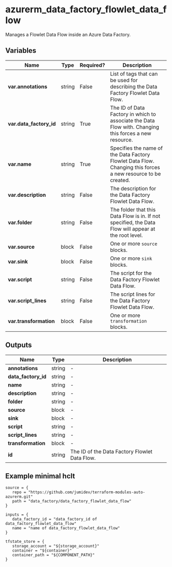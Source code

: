 # azurerm_data_factory_flowlet_data_flow

Manages a Flowlet Data Flow inside an Azure Data Factory.

## Variables

| Name | Type | Required? |  Description |
| ---- | ---- | --------- |  ----------- |
| **var.annotations** | string | False | List of tags that can be used for describing the Data Factory Flowlet Data Flow. | 
| **var.data_factory_id** | string | True | The ID of Data Factory in which to associate the Data Flow with. Changing this forces a new resource. | 
| **var.name** | string | True | Specifies the name of the Data Factory Flowlet Data Flow. Changing this forces a new resource to be created. | 
| **var.description** | string | False | The description for the Data Factory Flowlet Data Flow. | 
| **var.folder** | string | False | The folder that this Data Flow is in. If not specified, the Data Flow will appear at the root level. | 
| **var.source** | block | False | One or more `source` blocks. | 
| **var.sink** | block | False | One or more `sink` blocks. | 
| **var.script** | string | False | The script for the Data Factory Flowlet Data Flow. | 
| **var.script_lines** | string | False | The script lines for the Data Factory Flowlet Data Flow. | 
| **var.transformation** | block | False | One or more `transformation` blocks. | 



## Outputs

| Name | Type | Description |
| ---- | ---- | --------- | 
| **annotations** | string  | - | 
| **data_factory_id** | string  | - | 
| **name** | string  | - | 
| **description** | string  | - | 
| **folder** | string  | - | 
| **source** | block  | - | 
| **sink** | block  | - | 
| **script** | string  | - | 
| **script_lines** | string  | - | 
| **transformation** | block  | - | 
| **id** | string  | The ID of the Data Factory Flowlet Data Flow. | 

## Example minimal hclt

```hcl
source = {
   repo = "https://github.com/jumidev/terraform-modules-auto-azurerm.git" 
   path = "data_factory/data_factory_flowlet_data_flow" 
}

inputs = {
   data_factory_id = "data_factory_id of data_factory_flowlet_data_flow" 
   name = "name of data_factory_flowlet_data_flow" 
}

tfstate_store = {
   storage_account = "${storage_account}" 
   container = "${container}" 
   container_path = "${COMPONENT_PATH}" 
}


```